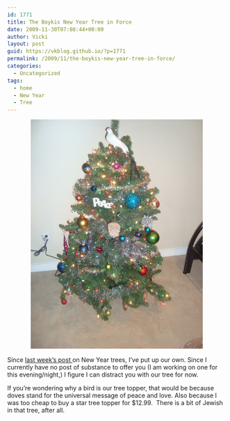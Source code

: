 ```yaml
---
id: 1771
title: The Boykis New Year Tree in Force
date: 2009-11-30T07:08:44+00:00
author: Vicki
layout: post
guid: https://vkblog.github.io/?p=1771
permalink: /2009/11/the-boykis-new-year-tree-in-force/
categories:
  - Uncategorized
tags:
  - home
  - New Year
  - Tree
---
```

<p style="text-align: center;">
  <a href="https://raw.githubusercontent.com/vkblog/vkblog.github.io/master/public/img/2009/11/DSC02812.JPG"><img class="aligncenter size-full wp-image-1770" title="DSC02812" src="https://raw.githubusercontent.com/vkblog/vkblog.github.io/master/public/img/2009/11/DSC02812.JPG" alt="DSC02812" width="396" height="528" /></a>
</p>

<p style="text-align: left;">
  Since <a href="https://vkblog.github.io/2009/11/23/whats-the-deal-with-the-russian-new-year-tree/">last week&#8217;s post </a>on New Year trees, I&#8217;ve put up our own. Since I currently have no post of substance to offer you (I am working on one for this evening/night,) I figure I can distract you with our tree for now.
</p>

<p style="text-align: left;">
  If you&#8217;re wondering why a bird is our tree topper, that would be because doves stand for the universal message of peace and love. Also because I was too cheap to buy a star tree topper for $12.99.  There is a bit of Jewish in that tree, after all.
</p>

<p style="text-align: left;">